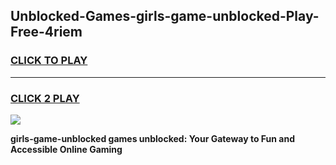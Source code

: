 
## Unblocked-Games-girls-game-unblocked-Play-Free-4riem
<h3>
<a href="https://premium76.site?title=girls-game-unblocked&ref=21A">CLICK TO PLAY</a></h3>
<hr>

<h3>
<a href="https://premium76.site?title=girls-game-unblocked&ref=21A">CLICK 2 PLAY</a>
  
</h3>

<a href="https://premium76.site?title=girls-game-unblocked&ref=21A"><img src="https://clearcache.store/games.png"></a>


**girls-game-unblocked games unblocked: Your Gateway to Fun and Accessible Online Gaming**
